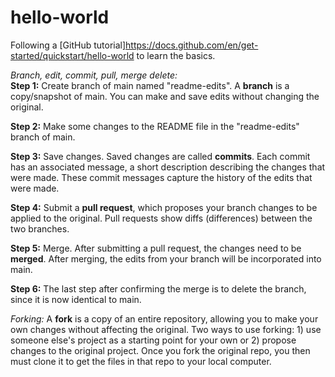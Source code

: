 # hello-world
Following a [GitHub tutorial]<https://docs.github.com/en/get-started/quickstart/hello-world> to learn the basics. 

_Branch, edit, commit, pull, merge delete:_  
**Step 1:** Create branch of main named "readme-edits". A **branch** is a copy/snapshot of main. You can make and save edits without changing the original.  

**Step 2:** Make some changes to the README file in the "readme-edits" branch of main.   

**Step 3:** Save changes. Saved changes are called **commits**. Each commit has an associated message, a short description describing the changes that were made. These commit messages capture the history of the edits that were made.   

**Step 4:** Submit a **pull request**, which proposes your branch changes to be applied to the original. Pull requests show diffs (differences) between the two branches.   

**Step 5:** Merge. After submitting a pull request, the changes need to be **merged**. After merging, the edits from your branch will be incorporated into main.   

**Step 6:** The last step after confirming the merge is to delete the branch, since it is now identical to main.   


_Forking:_
A **fork** is a copy of an entire repository, allowing you to make your own changes without affecting the original. Two ways to use forking: 1) use someone else's project as a starting point for your own or 2) propose changes to the original project. Once you fork the original repo, you then must clone it to get the files in that repo to your local computer. 
